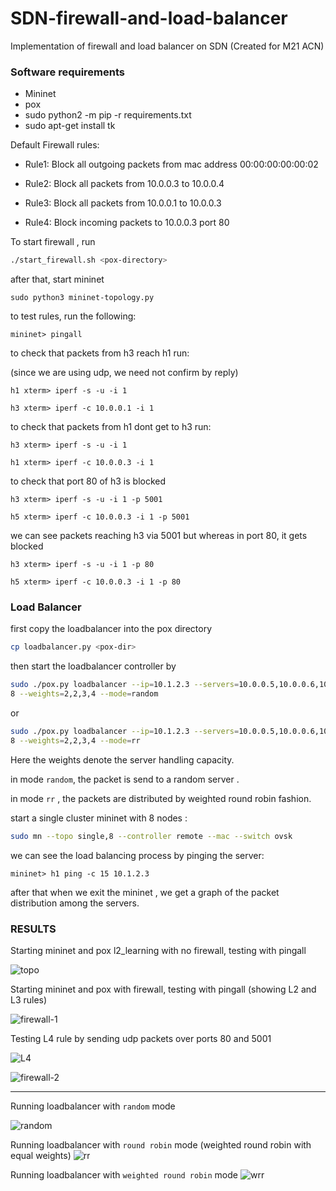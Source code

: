 # SDN-firewall-and-load-balancer
Implementation of firewall and load balancer on SDN (Created for M21 ACN)

### Software requirements

* Mininet
* pox
* sudo python2  -m pip -r requirements.txt
* sudo apt-get install tk

Default Firewall rules: 

* Rule1: Block all outgoing packets from mac address 00:00:00:00:00:02 
* Rule2: Block all packets from 10.0.0.3 to 10.0.0.4 
* Rule3: Block all packets from 10.0.0.1 to 10.0.0.3

* Rule4: Block incoming packets to 10.0.0.3 port 80



To start firewall , run

```bash
./start_firewall.sh <pox-directory>
```

after that, start mininet 

```
sudo python3 mininet-topology.py
```

to test rules, run the following:

```
mininet> pingall
```

to check that packets from h3 reach h1 run:

(since we are using udp, we need not confirm by reply)

```
h1 xterm> iperf -s -u -i 1
```

```
h3 xterm> iperf -c 10.0.0.1 -i 1
```

to check that packets from h1 dont get to h3 run:

```
h3 xterm> iperf -s -u -i 1
```

```
h1 xterm> iperf -c 10.0.0.3 -i 1
```



to check that port 80 of h3 is blocked

```
h3 xterm> iperf -s -u -i 1 -p 5001
```

```
h5 xterm> iperf -c 10.0.0.3 -i 1 -p 5001
```



we can see packets reaching h3 via 5001
but whereas in port 80, it gets blocked

```
h3 xterm> iperf -s -u -i 1 -p 80
```

```
h5 xterm> iperf -c 10.0.0.3 -i 1 -p 80
```



### Load Balancer

first copy the loadbalancer into  the pox directory

```bash
cp loadbalancer.py <pox-dir>
```

then start the loadbalancer controller by

```bash
sudo ./pox.py loadbalancer --ip=10.1.2.3 --servers=10.0.0.5,10.0.0.6,10.0.0.7,10.0.0.
8 --weights=2,2,3,4 --mode=random
```

or

```bash
sudo ./pox.py loadbalancer --ip=10.1.2.3 --servers=10.0.0.5,10.0.0.6,10.0.0.7,10.0.0.
8 --weights=2,2,3,4 --mode=rr
```

Here the weights denote the server handling capacity.

in mode `random`, the packet is send to a random server .

in mode `rr` , the packets are distributed by weighted round robin fashion.  

start a single cluster mininet with 8 nodes : 

```bash
sudo mn --topo single,8 --controller remote --mac --switch ovsk
```

we can see the load balancing process by pinging the server:

```
mininet> h1 ping -c 15 10.1.2.3
```

after that when we exit the mininet , we get a graph of the packet distribution among the servers.

### RESULTS



Starting mininet and pox l2_learning with no firewall, testing with pingall 

![topo](./images/topo.png)

Starting mininet and pox with firewall, testing with pingall (showing L2 and L3 rules)

![firewall-1](./images/firewall-1.png)

Testing L4 rule by sending udp packets over ports 80 and 5001

![L4](./images/L4.png)

![firewall-2](./images/firewall-2.png)

---



Running loadbalancer with `random` mode

![random](./images/random.png)

Running loadbalancer with `round robin` mode (weighted round robin with equal weights)
![rr](./images/rr.png)

Running loadbalancer with `weighted round robin` mode
![wrr](./images/wrr.png)

